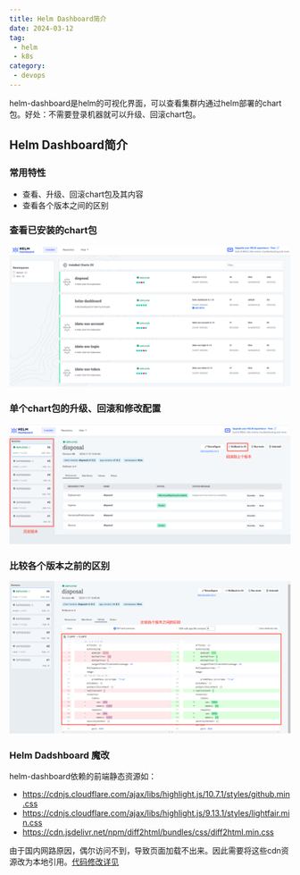 ```yaml
---
title: Helm Dashboard简介
date: 2024-03-12
tag:
 - helm
 - k8s
category:
 - devops
---
```


helm-dashboard是helm的可视化界面，可以查看集群内通过helm部署的chart包。好处：不需要登录机器就可以升级、回滚chart包。


<!-- more -->

## Helm Dashboard简介

### 常用特性
 
- 查看、升级、回滚chart包及其内容
- 查看各个版本之间的区别

### 查看已安装的chart包

![](./images/helm-dashboard-1.png)

### 单个chart包的升级、回滚和修改配置

![](./images/helm-dashboard-2.png)

### 比较各个版本之前的区别

![](./images/helm-dashboard-3.png)

### Helm Dadshboard 魔改

helm-dashboard依赖的前端静态资源如：

- https://cdnjs.cloudflare.com/ajax/libs/highlight.js/10.7.1/styles/github.min.css
- https://cdnjs.cloudflare.com/ajax/libs/highlight.js/9.13.1/styles/lightfair.min.css
- https://cdn.jsdelivr.net/npm/diff2html/bundles/css/diff2html.min.css


由于国内网路原因，偶尔访问不到，导致页面加载不出来。因此需要将这些cdn资源改为本地引用。[代码修改详见](https://github.com/Hexiaopi/helm-dashboard/commit/4eb18e1655606cd80ce1eb8001f03eaca6a55dc7)